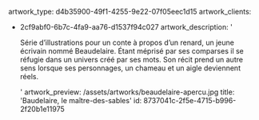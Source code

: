 artwork_type: d4b35900-49f1-4255-9e22-07f05eec1d15
artwork_clients:
  - 2cf9abf0-6b7c-4fa9-aa76-d1537f94c027
artwork_description: '<p>Série d’illustrations pour un conte à propos d’un renard, un jeune écrivain nommé Beaudelaire. Étant méprisé par ses comparses il se réfugie dans un univers créé par ses mots. Son récit prend un autre sens lorsque ses personnages, un chameau et un aigle deviennent réels.</p>'
artwork_preview: /assets/artworks/beaudelaire-apercu.jpg
title: 'Baudelaire, le maître-des-sables'
id: 8737041c-2f5e-4715-b996-2f20b1e11975
